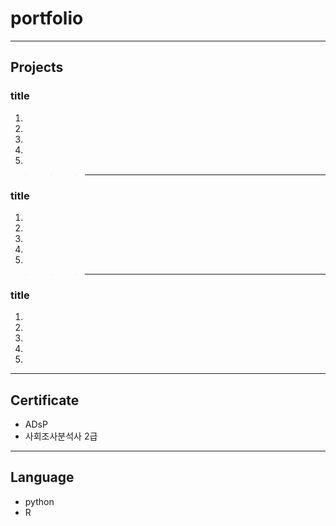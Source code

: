 # portfolio


---  

## Projects
### title
1.
1.
1.
1.
1.

>>>---
### title
1.
1.
1.
1.
1.

>>>---
### title
1.
1.
1.
1.
1.

---
## Certificate
+ ADsP
+ 사회조사분석사 2급

---
## Language
+ python
+ R
